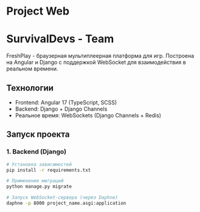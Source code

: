 # Project Web
# SurvivalDevs - Team

FreshPlay - браузерная мультиплеерная платформа для игр. Построена на Angular и Django с поддержкой WebSocket для взаимодействия в реальном времени.

## Технологии

- Frontend: Angular 17 (TypeScript, SCSS)
- Backend: Django + Django Channels
- Реальное время: WebSockets (Django Channels + Redis)

## Запуск проекта

### 1. Backend (Django)

```bash
# Установка зависимостей
pip install -r requirements.txt

# Применение миграций
python manage.py migrate

# Запуск WebSocket-сервера (через Daphne)
daphne -p 8000 project_name.asgi:application
